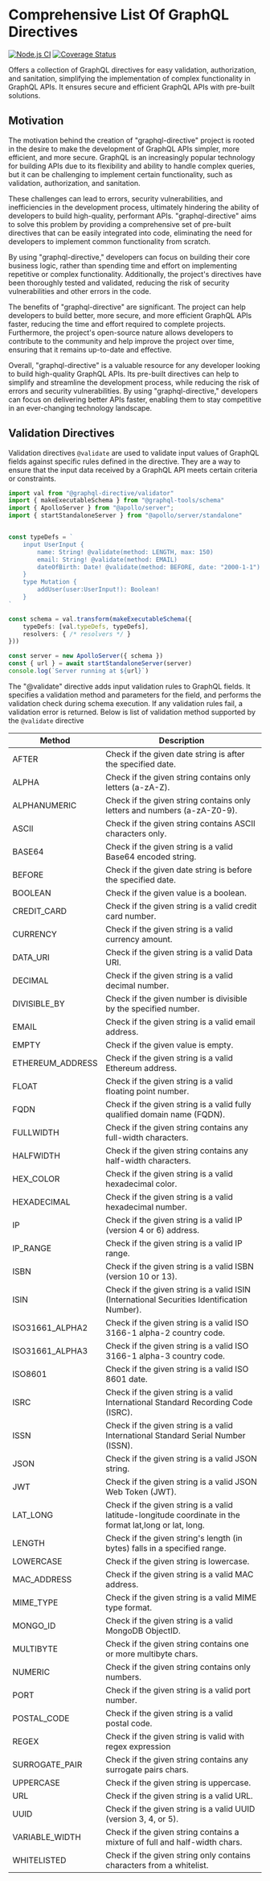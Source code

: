 # Comprehensive List Of GraphQL Directives
[![Node.js CI](https://github.com/ktutnik/graphql-directive/actions/workflows/test.yml/badge.svg)](https://github.com/ktutnik/graphql-directive/actions/workflows/test.yml)
[![Coverage Status](https://coveralls.io/repos/github/ktutnik/graphql-directive/badge.svg)](https://coveralls.io/github/ktutnik/graphql-directive)

Offers a collection of GraphQL directives for easy validation, authorization, and sanitation, simplifying the implementation of complex functionality in GraphQL APIs. It ensures secure and efficient GraphQL APIs with pre-built solutions.

## Motivation 
The motivation behind the creation of "graphql-directive" project is rooted in the desire to make the development of GraphQL APIs simpler, more efficient, and more secure. GraphQL is an increasingly popular technology for building APIs due to its flexibility and ability to handle complex queries, but it can be challenging to implement certain functionality, such as validation, authorization, and sanitation.

These challenges can lead to errors, security vulnerabilities, and inefficiencies in the development process, ultimately hindering the ability of developers to build high-quality, performant APIs. "graphql-directive" aims to solve this problem by providing a comprehensive set of pre-built directives that can be easily integrated into code, eliminating the need for developers to implement common functionality from scratch.

By using "graphql-directive," developers can focus on building their core business logic, rather than spending time and effort on implementing repetitive or complex functionality. Additionally, the project's directives have been thoroughly tested and validated, reducing the risk of security vulnerabilities and other errors in the code.

The benefits of "graphql-directive" are significant. The project can help developers to build better, more secure, and more efficient GraphQL APIs faster, reducing the time and effort required to complete projects. Furthermore, the project's open-source nature allows developers to contribute to the community and help improve the project over time, ensuring that it remains up-to-date and effective.

Overall, "graphql-directive" is a valuable resource for any developer looking to build high-quality GraphQL APIs. Its pre-built directives can help to simplify and streamline the development process, while reducing the risk of errors and security vulnerabilities. By using "graphql-directive," developers can focus on delivering better APIs faster, enabling them to stay competitive in an ever-changing technology landscape.

## Validation Directives 
Validation directives `@validate` are used to validate input values of GraphQL fields against specific rules defined in the directive. They are a way to ensure that the input data received by a GraphQL API meets certain criteria or constraints.

```TypeScript 
import val from "@graphql-directive/validator"
import { makeExecutableSchema } from "@graphql-tools/schema"
import { ApolloServer } from "@apollo/server";
import { startStandaloneServer } from "@apollo/server/standalone"


const typeDefs = `
    input UserInput {
        name: String! @validate(method: LENGTH, max: 150)
        email: String! @validate(method: EMAIL)
        dateOfBirth: Date! @validate(method: BEFORE, date: "2000-1-1")
    }
    type Mutation { 
        addUser(user:UserInput!): Boolean!
    }
`

const schema = val.transform(makeExecutableSchema({
    typeDefs: [val.typeDefs, typeDefs],
    resolvers: { /* resolvers */ }
}))

const server = new ApolloServer({ schema })
const { url } = await startStandaloneServer(server)
console.log(`Server running at ${url}`)
```

The "@validate" directive adds input validation rules to GraphQL fields. It specifies a validation method and parameters for the field, and performs the validation check during schema execution. If any validation rules fail, a validation error is returned. Below is list of validation method supported by the `@validate` directive


| Method           | Description                                                                                             |
| ---------------- | ------------------------------------------------------------------------------------------------------- |
| AFTER            | Check if the given date string is after the specified date.                                             |
| ALPHA            | Check if the given string contains only letters (a-zA-Z).                                               |
| ALPHANUMERIC     | Check if the given string contains only letters and numbers (a-zA-Z0-9).                                |
| ASCII            | Check if the given string contains ASCII characters only.                                               |
| BASE64           | Check if the given string is a valid Base64 encoded string.                                             |
| BEFORE           | Check if the given date string is before the specified date.                                            |
| BOOLEAN          | Check if the given value is a boolean.                                                                  |
| CREDIT_CARD      | Check if the given string is a valid credit card number.                                                |
| CURRENCY         | Check if the given string is a valid currency amount.                                                   |
| DATA_URI         | Check if the given string is a valid Data URI.                                                          |
| DECIMAL          | Check if the given string is a valid decimal number.                                                    |
| DIVISIBLE_BY     | Check if the given number is divisible by the specified number.                                         |
| EMAIL            | Check if the given string is a valid email address.                                                     |
| EMPTY            | Check if the given value is empty.                                                                      |
| ETHEREUM_ADDRESS | Check if the given string is a valid Ethereum address.                                                  |
| FLOAT            | Check if the given string is a valid floating point number.                                             |
| FQDN             | Check if the given string is a valid fully qualified domain name (FQDN).                                |
| FULLWIDTH        | Check if the given string contains any full-width characters.                                           |
| HALFWIDTH        | Check if the given string contains any half-width characters.                                           |
| HEX_COLOR        | Check if the given string is a valid hexadecimal color.                                                 |
| HEXADECIMAL      | Check if the given string is a valid hexadecimal number.                                                |
| IP               | Check if the given string is a valid IP (version 4 or 6) address.                                       |
| IP_RANGE         | Check if the given string is a valid IP range.                                                          |
| ISBN             | Check if the given string is a valid ISBN (version 10 or 13).                                           |
| ISIN             | Check if the given string is a valid ISIN (International Securities Identification Number).             |
| ISO31661_ALPHA2  | Check if the given string is a valid ISO 3166-1 alpha-2 country code.                                   |
| ISO31661_ALPHA3  | Check if the given string is a valid ISO 3166-1 alpha-3 country code.                                   |
| ISO8601          | Check if the given string is a valid ISO 8601 date.                                                     |
| ISRC             | Check if the given string is a valid International Standard Recording Code (ISRC).                      |
| ISSN             | Check if the given string is a valid International Standard Serial Number (ISSN).                       |
| JSON             | Check if the given string is a valid JSON string.                                                       |
| JWT              | Check if the given string is a valid JSON Web Token (JWT).                                              |
| LAT_LONG         | Check if the given string is a valid latitude-longitude coordinate in the format lat,long or lat, long. |
| LENGTH           | Check if the given string's length (in bytes) falls in a specified range.                               |
| LOWERCASE        | Check if the given string is lowercase.                                                                 |
| MAC_ADDRESS      | Check if the given string is a valid MAC address.                                                       |
| MIME_TYPE        | Check if the given string is a valid MIME type format.                                                  |
| MONGO_ID         | Check if the given string is a valid MongoDB ObjectID.                                                  |
| MULTIBYTE        | Check if the given string contains one or more multibyte chars.                                         |
| NUMERIC          | Check if the given string contains only numbers.                                                        |
| PORT             | Check if the given string is a valid port number.                                                       |
| POSTAL_CODE      | Check if the given string is a valid postal code.                                                       |
| REGEX            | Check if the given string is valid with regex expression                                                |
| SURROGATE_PAIR   | Check if the given string contains any surrogate pairs chars.                                           |
| UPPERCASE        | Check if the given string is uppercase.                                                                 |
| URL              | Check if the given string is a valid URL.                                                               |
| UUID             | Check if the given string is a valid UUID (version 3, 4, or 5).                                         |
| VARIABLE_WIDTH   | Check if the given string contains a mixture of full and half-width chars.                              |
| WHITELISTED      | Check if the given string only contains characters from a whitelist.                                    |



